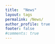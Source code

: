 ```yaml
---
title:  "News"
layout: tags
permalink: /News/
author_profile: true
footer: false
#comments: true
---
```

